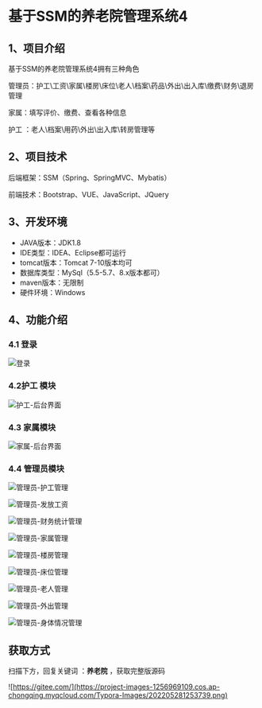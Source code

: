 # 基于SSM的养老院管理系统4



## 1、项目介绍

基于SSM的养老院管理系统4拥有三种角色

管理员：护工\工资\家属\楼房\床位\老人\档案\药品\外出\出入库\缴费\财务\退房管理

家属：填写评价、缴费、查看各种信息

护工 ：老人\档案\用药\外出\出入库\转房管理等


## 2、项目技术

后端框架：SSM（Spring、SpringMVC、Mybatis）

前端技术：Bootstrap、VUE、JavaScript、JQuery

## 3、开发环境

- JAVA版本：JDK1.8
- IDE类型：IDEA、Eclipse都可运行
- tomcat版本：Tomcat 7-10版本均可
- 数据库类型：MySql（5.5-5.7、8.x版本都可） 
- maven版本：无限制
- 硬件环境：Windows


## 4、功能介绍

### 4.1 登录

![登录](https://www.codeshop.fun/%20Typora-Images/202309271525683.jpg)

### 4.2护工 模块

![护工-后台界面](https://www.codeshop.fun/%20Typora-Images/202309271525609.jpg)

### 4.3 家属模块

![家属-后台界面](https://www.codeshop.fun/%20Typora-Images/202309271525265.jpg)

### 4.4 管理员模块

![管理员-护工管理](https://www.codeshop.fun/%20Typora-Images/202309271525443.jpg)

![管理员-发放工资](https://www.codeshop.fun/%20Typora-Images/202309271525002.jpg)

![管理员-财务统计管理](https://www.codeshop.fun/%20Typora-Images/202309271526989.jpg)

![管理员-家属管理](https://www.codeshop.fun/%20Typora-Images/202309271525023.jpg)



![管理员-楼房管理](https://www.codeshop.fun/%20Typora-Images/202309271525921.jpg)

![管理员-床位管理](https://www.codeshop.fun/%20Typora-Images/202309271525321.jpg)

![管理员-老人管理](https://www.codeshop.fun/%20Typora-Images/202309271526396.jpg)

![管理员-外出管理](https://www.codeshop.fun/%20Typora-Images/202309271526708.jpg)

![管理员-身体情况管理](https://www.codeshop.fun/%20Typora-Images/202309271526595.jpg)


## 获取方式

扫描下方，回复关键词  ：**养老院** ，获取完整版源码

![https://gitee.com/](https://project-images-1256969109.cos.ap-chongqing.myqcloud.com/Typora-Images/202205281253739.png)
